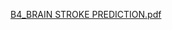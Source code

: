 [B4_BRAIN STROKE PREDICTION.pdf](https://github.com/danielchristopher513/Data_analytics_team_atom/files/9667790/B4_BRAIN.STROKE.PREDICTION.pdf)
